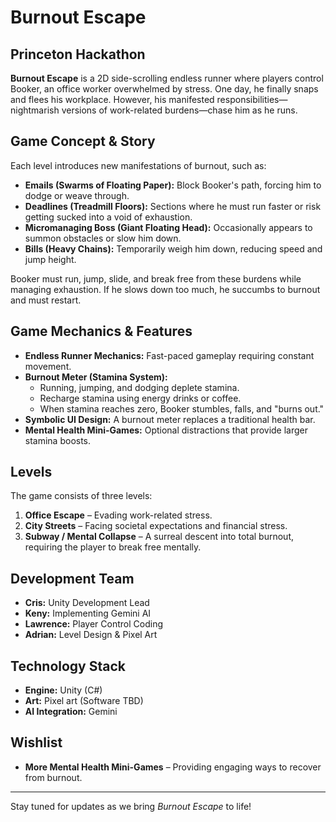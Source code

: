 # Burnout Escape

## Princeton Hackathon

**Burnout Escape** is a 2D side-scrolling endless runner where players control Booker, an office worker overwhelmed by stress. One day, he finally snaps and flees his workplace. However, his manifested responsibilities—nightmarish versions of work-related burdens—chase him as he runs. 

## Game Concept & Story

Each level introduces new manifestations of burnout, such as:

- **Emails (Swarms of Floating Paper):** Block Booker's path, forcing him to dodge or weave through.
- **Deadlines (Treadmill Floors):** Sections where he must run faster or risk getting sucked into a void of exhaustion.
- **Micromanaging Boss (Giant Floating Head):** Occasionally appears to summon obstacles or slow him down.
- **Bills (Heavy Chains):** Temporarily weigh him down, reducing speed and jump height.

Booker must run, jump, slide, and break free from these burdens while managing exhaustion. If he slows down too much, he succumbs to burnout and must restart.

## Game Mechanics & Features

- **Endless Runner Mechanics:** Fast-paced gameplay requiring constant movement.
- **Burnout Meter (Stamina System):**
  - Running, jumping, and dodging deplete stamina.
  - Recharge stamina using energy drinks or coffee.
  - When stamina reaches zero, Booker stumbles, falls, and "burns out."
- **Symbolic UI Design:** A burnout meter replaces a traditional health bar.
- **Mental Health Mini-Games:** Optional distractions that provide larger stamina boosts.

## Levels

The game consists of three levels:

1. **Office Escape** – Evading work-related stress.
2. **City Streets** – Facing societal expectations and financial stress.
3. **Subway / Mental Collapse** – A surreal descent into total burnout, requiring the player to break free mentally.

## Development Team

- **Cris:** Unity Development Lead
- **Keny:** Implementing Gemini AI
- **Lawrence:** Player Control Coding
- **Adrian:** Level Design & Pixel Art

## Technology Stack

- **Engine:** Unity (C#)
- **Art:** Pixel art (Software TBD)
- **AI Integration:** Gemini

## Wishlist

- **More Mental Health Mini-Games** – Providing engaging ways to recover from burnout.

---

Stay tuned for updates as we bring *Burnout Escape* to life!
